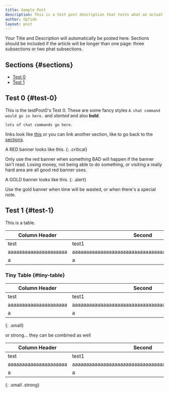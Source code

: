 ```yaml
---
title: Sample Post
description: This is a test post description that tests what an actual post will look like.
author: UpTide
layout: post
---
```


Your Title and Description will automatically be posted here. Sections should be included if the article will be longer than one page: three subsections or two phat subsections.

## Sections {#sections}

- [Test 0](#test-0)
- [Test 1](#test-1)

## Test 0 {#test-0}

This is the testPost0's Test 0. These are some fancy styles `A chat command would go in here.` and *slanted* and also **bold**.

``lots
of
chat commands
go here.``

links look like [this](https://magicgirls.us) or you can link another section, like to go back to the [sections](#sections).

A RED banner looks like this.
{: .critical}

Only use the red banner when something BAD will happen if the banner isn't read. Losing money, not being able to do something, or visiting a really hard area are all good red banner uses.

A GOLD banner looks like this.
{: .alert}

Use the gold banner when time will be wasted, or when there's a special note.

## Test 1 {#test-1}

This is a table.

|Column Header|Second|
|-------------|------|
|test|test1|
|aaaaaaaaaaaaaaaaaaaaa|aaaaaaaaaaaaaaaaaaaaaaaaaaaaaaaaaaaaaaaaaaaaaaaaaa|
|a|a|

### Tiny Table {#tiny-table}
|Column Header|Second|
|-------------|------|
|test|test1|
|aaaaaaaaaaaaaaaaaaaaa|aaaaaaaaaaaaaaaaaaaaaaaaaaaaaaaaaaaaaaaaaaaaaaaaaa|
|a|a|
{: .small}

or strong... they can be combined as well

|Column Header|Second|
|-------------|------|
|test|test1|
|aaaaaaaaaaaaaaaaaaaaa|aaaaaaaaaaaaaaaaaaaaaaaaaaaaaaaaaaaaaaaaaaaaaaaaaa|
|a|a|
{: .small .strong}

